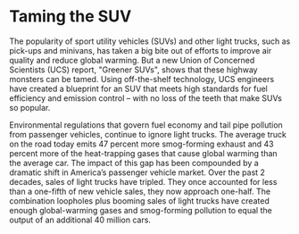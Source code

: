 # Taming the SUV
The popularity of sport utility vehicles (SUVs) and other light trucks, such as pick-ups and minivans, has taken a big bite out of efforts to improve air quality and reduce global warming. But a new Union of Concerned Scientists (UCS) report, "Greener SUVs", shows that these highway monsters can be tamed. Using off-the-shelf technology, UCS engineers have created a blueprint for an SUV that meets high standards for fuel efficiency and emission control – with no loss of the teeth that make SUVs so popular.

Environmental regulations that govern fuel economy and tail pipe pollution from passenger vehicles, continue to ignore light trucks. The average truck on the road today emits 47 percent more smog-forming exhaust and 43 percent more of the heat-trapping gases that cause global warming than the average car. The impact of this gap has been compounded by a dramatic shift in America’s passenger vehicle market. Over the past 2 decades, sales of light trucks have tripled. They once accounted for less than a one-fifth of new vehicle sales, they now approach one-half. The combination loopholes plus booming sales of light trucks have created enough global-warming gases and smog-forming pollution to equal the output of an additional 40 million cars.